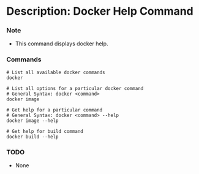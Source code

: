 # Description: Docker Help Command

### Note
* This command displays docker help.

### Commands
```
# List all available docker commands
docker

# List all options for a particular docker command
# General Syntax: docker <command>
docker image

# Get help for a particular command 
# General Syntax: docker <command> --help
docker image --help

# Get help for build command
docker build --help
```

### TODO
* None
